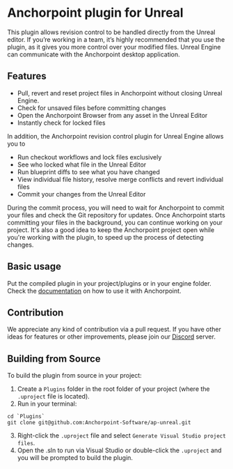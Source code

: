 # Anchorpoint plugin for Unreal

This plugin allows revision control to be handled directly from the Unreal editor. If you’re working in a team, it’s highly recommended that you use the plugin, as it gives you more control over your modified files. Unreal Engine can communicate with the Anchorpoint desktop application. 

## Features

- Pull, revert and reset project files in Anchorpoint without closing Unreal Engine.
- Check for unsaved files before committing changes
- Open the Anchorpoint Browser from any asset in the Unreal Editor
- Instantly check for locked files

In addition, the Anchorpoint revision control plugin for Unreal Engine allows you to

- Run checkout workflows and lock files exclusively
- See who locked what file in the Unreal Editor
- Run blueprint diffs to see what you have changed
- View individual file history, resolve merge conflicts and revert individual files
- Commit your changes from the Unreal Editor

During the commit process, you will need to wait for Anchorpoint to commit your files and check the Git repository for updates. Once Anchorpoint starts committing your files in the background, you can continue working on your project. It's also a good idea to keep the Anchorpoint project open while you're working with the plugin, to speed up the process of detecting changes.

## Basic usage

Put the compiled plugin in your project/plugins or in your engine folder. Check the [documentation](https://docs.anchorpoint.app/docs/version-control/first-steps/unreal/) on how to use it with Anchorpoint.

## Contribution

We appreciate any kind of contribution via a pull request. If you have other ideas for features or other improvements, please join our [Discord](https://discord.com/invite/ZPyPzvx) server.


## Building from Source

To build the plugin from source in your project:

1. Create a `Plugins` folder in the root folder of your project (where the `.uproject` file is located).
2. Run in your terminal:
```
cd `Plugins`
git clone git@github.com:Anchorpoint-Software/ap-unreal.git
```

3. Right-click the `.uproject` file and select `Generate Visual Studio project files`.
4. Open the .sln to run via Visual Studio or double-click the `.uproject` and you will be prompted to build the plugin.
